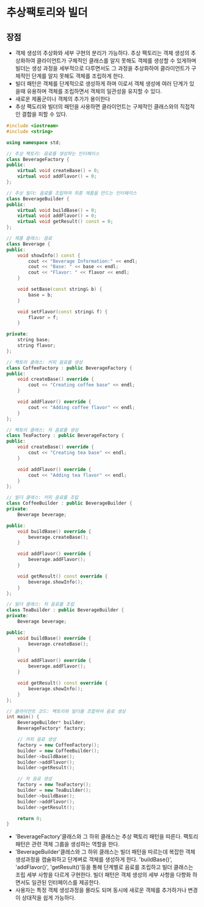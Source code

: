 # 추상팩토리와 빌더
## 장점
* 객체 생성의 추상화와 세부 구현의 분리가 가능하다. 추상 팩토리는 객체 생성의 추상화하여 클라이언트가 구체적인 클래스를 알지 못해도 객체를 생성할 수 있게하며  빌더는 생성 과정을 세부적으로 다루면서도 그 과정을 추상화하여 클라이언트가 구체적인 단계를 알지 못해도 객체를 조립하게 한다.
* 빌더 패턴은 객체를 단계적으로 생성하게 하며 이로서 객체 생성에 여러 단계가 있을때 유용하며 객체를 조립하면서 객체의 일관성을 유지할 수 있다.
* 새로운 제품군이나 객체의 추가가 용이한다
* 추상 팩도리와 빌더의 패턴을 사용하면 클라이언트는 구체적인 클래스와의 직접적인 결합을 피할 수 있다. 

```C++
#include <iostream>
#include <string>

using namespace std;

// 추상 팩토리: 음료를 생성하는 인터페이스
class BeverageFactory {
public:
    virtual void createBase() = 0;
    virtual void addFlavor() = 0;
};

// 추상 빌더: 음료를 조립하여 최종 제품을 만드는 인터페이스
class BeverageBuilder {
public:
    virtual void buildBase() = 0;
    virtual void addFlavor() = 0;
    virtual void getResult() const = 0;
};

// 제품 클래스: 음료
class Beverage {
public:
    void showInfo() const {
        cout << "Beverage Information:" << endl;
        cout << "Base: " << base << endl;
        cout << "Flavor: " << flavor << endl;
    }

    void setBase(const string& b) {
        base = b;
    }

    void setFlavor(const string& f) {
        flavor = f;
    }

private:
    string base;
    string flavor;
};

// 팩토리 클래스: 커피 음료를 생성
class CoffeeFactory : public BeverageFactory {
public:
    void createBase() override {
        cout << "Creating coffee base" << endl;
    }

    void addFlavor() override {
        cout << "Adding coffee flavor" << endl;
    }
};

// 팩토리 클래스: 차 음료를 생성
class TeaFactory : public BeverageFactory {
public:
    void createBase() override {
        cout << "Creating tea base" << endl;
    }

    void addFlavor() override {
        cout << "Adding tea flavor" << endl;
    }
};

// 빌더 클래스: 커피 음료를 조립
class CoffeeBuilder : public BeverageBuilder {
private:
    Beverage beverage;

public:
    void buildBase() override {
        beverage.createBase();
    }

    void addFlavor() override {
        beverage.addFlavor();
    }

    void getResult() const override {
        beverage.showInfo();
    }
};

// 빌더 클래스: 차 음료를 조립
class TeaBuilder : public BeverageBuilder {
private:
    Beverage beverage;

public:
    void buildBase() override {
        beverage.createBase();
    }

    void addFlavor() override {
        beverage.addFlavor();
    }

    void getResult() const override {
        beverage.showInfo();
    }
};

// 클라이언트 코드: 팩토리와 빌더를 조합하여 음료 생성
int main() {
    BeverageBuilder* builder;
    BeverageFactory* factory;

    // 커피 음료 생성
    factory = new CoffeeFactory();
    builder = new CoffeeBuilder();
    builder->buildBase();
    builder->addFlavor();
    builder->getResult();

    // 차 음료 생성
    factory = new TeaFactory();
    builder = new TeaBuilder();
    builder->buildBase();
    builder->addFlavor();
    builder->getResult();

    return 0;
}
```
* 'BeverageFactory'클래스와 그 하위 클래스는 추상 팩토리 패턴을 따른다. 팩토리 패턴은 관련 객체 그룹을 생성하는 역할을 한다.
* 'BeverageBuilder'클래스와 그 하위 클래스는 빌더 패턴을 따르는데 복잡한 객체 생성과정을 캡슐화하고 단계벼로 객체를 생성하게 한다. 'buildBase()', 'addFlavor()', 'getResult()'등을 통해 단계별로 음료를 조립하고 빌더 클래스는 조립 세부 사항을 다르게 구현한다. 빌더 패턴은 객체 생성의 세부 사항을 다향화 하면서도 일관된 인터페이스를 제공한다. 
* 사용자는 특정 객체 생성과정을 몰라도 되며 동시에 새로운 객체를 추가하거나 변경이 상대적을 쉽게 가능하다.